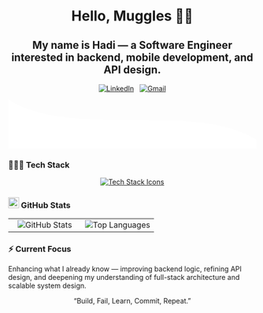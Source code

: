 <div align="center">

<h1>Hello, Muggles 👋🏻</h1>

## My name is Hadi — a Software Engineer interested in backend, mobile development, and API design.


[![LinkedIn](https://skillicons.dev/icons?i=linkedin)](https://www.linkedin.com/in/hadidireya/) &nbsp;
[![Gmail](https://skillicons.dev/icons?i=gmail)](mailto:hadidireya@gmail.com?subject=Hello%20Hadi,%20From%20GitHub)

</div>


<!-- Animated White Wave Divider -->
<div style="position:relative; width:100%; height:100px; overflow:hidden;">
  <svg viewBox="0 0 1200 120" preserveAspectRatio="none" style="position:absolute; bottom:0; width:100%; height:100px;">
    <path d="M0,0 C300,100 900,0 1200,100 L1200,120 L0,120 Z" fill="white">
      <animate repeatCount="indefinite" attributeName="d" dur="6s"
        values="
        M0,0 C300,100 900,0 1200,100 L1200,120 L0,120 Z;
        M0,0 C400,0 800,120 1200,0 L1200,120 L0,120 Z;
        M0,0 C300,100 900,0 1200,100 L1200,120 L0,120 Z">
      </animate>
    </path>
  </svg>
</div>


### 👨🏻‍💻 Tech Stack

<p align="center">
  <a href="https://skillicons.dev">
    <img src="https://skillicons.dev/icons?i=js,ts,html,css,react,nextjs,nodejs,express,dart,flutter,django,mongodb,firebase,supabase" alt="Tech Stack Icons" />
  </a>
</p>



### <img src="https://github.githubassets.com/images/modules/logos_page/GitHub-Mark.png" width="22" /> GitHub Stats

<div align="center">
<table>
  <tr>
    <td width="50%" align="center">
      <img src="https://github-readme-stats.vercel.app/api?username=HadiDireya&show_icons=true&theme=transparent&hide_border=true&count_private=true" alt="GitHub Stats" />
    </td>
    <td width="50%" align="center">
      <img src="https://github-readme-stats.vercel.app/api/top-langs/?username=HadiDireya&layout=compact&theme=transparent&hide_border=true" alt="Top Languages" />
    </td>
  </tr>
</table>
</div>



### ⚡ Current Focus

Enhancing what I already know — improving backend logic, refining API design, and deepening my understanding of full-stack architecture and scalable system design.



<p align="center">“Build, Fail, Learn, Commit, Repeat.”</p>
